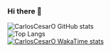 ### Hi there 👋

![CarlosCesarO GitHub stats](https://github-readme-stats.vercel.app/api?username=CarlosCesarO&show_icons=true&theme=transparent)  
![Top Langs](https://github-readme-stats.vercel.app/api/top-langs/?username=CarlosCesarO&hide_progress=false)  
[![CarlosCesarO WakaTime stats](https://github-readme-stats.vercel.app/api/wakatime?username=CarlosCesarO)](https://github.com/CarlosCesarO/github-readme-stats)

